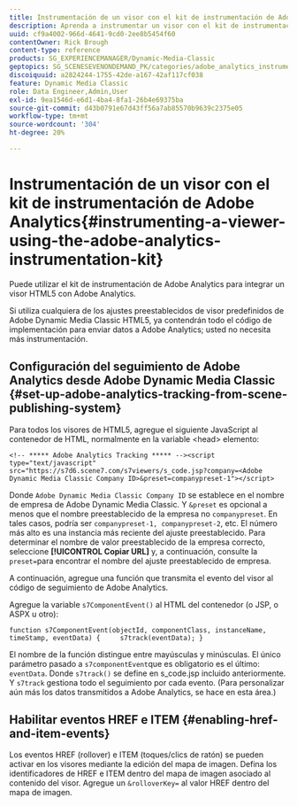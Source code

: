 ```yaml
---
title: Instrumentación de un visor con el kit de instrumentación de Adobe Analytics
description: Aprenda a instrumentar un visor con el kit de instrumentación de Adobe Analytics en Adobe Dynamic Media Classic.
uuid: cf9a4002-966d-4641-9cd0-2ee8b5454f60
contentOwner: Rick Brough
content-type: reference
products: SG_EXPERIENCEMANAGER/Dynamic-Media-Classic
geptopics: SG_SCENESEVENONDEMAND_PK/categories/adobe_analytics_instrumentation_kit
discoiquuid: a2824244-1755-42de-a167-42af117cf038
feature: Dynamic Media Classic
role: Data Engineer,Admin,User
exl-id: 9ea1546d-e6d1-4ba4-8fa1-26b4e69375ba
source-git-commit: d43b0791e67d43ff56a7ab85570b9639c2375e05
workflow-type: tm+mt
source-wordcount: '304'
ht-degree: 20%

---
```


# Instrumentación de un visor con el kit de instrumentación de Adobe Analytics{#instrumenting-a-viewer-using-the-adobe-analytics-instrumentation-kit}

Puede utilizar el kit de instrumentación de Adobe Analytics para integrar un visor HTML5 con Adobe Analytics.

Si utiliza cualquiera de los ajustes preestablecidos de visor predefinidos de Adobe Dynamic Media Classic HTML5, ya contendrán todo el código de implementación para enviar datos a Adobe Analytics; usted no necesita más instrumentación.

## Configuración del seguimiento de Adobe Analytics desde Adobe Dynamic Media Classic {#set-up-adobe-analytics-tracking-from-scene-publishing-system}

Para todos los visores de HTML5, agregue el siguiente JavaScript al contenedor de HTML, normalmente en la variable &lt;head> elemento:

```as3
<!-- ***** Adobe Analytics Tracking ***** --><script type="text/javascript" src="https://s7d6.scene7.com/s7viewers/s_code.jsp?company=<Adobe Dynamic Media Classic Company ID>&preset=companypreset-1"></script>
```

Donde `Adobe Dynamic Media Classic Company ID` se establece en el nombre de empresa de Adobe Dynamic Media Classic. Y `&preset` es opcional a menos que el nombre preestablecido de la empresa no `companypreset`. En tales casos, podría ser `companypreset-1, companypreset-2`, etc. El número más alto es una instancia más reciente del ajuste preestablecido. Para determinar el nombre de valor preestablecido de la empresa correcto, seleccione **[!UICONTROL Copiar URL]** y, a continuación, consulte la `preset=`para encontrar el nombre del ajuste preestablecido de empresa.

A continuación, agregue una función que transmita el evento del visor al código de seguimiento de Adobe Analytics.

Agregue la variable `s7ComponentEvent()` al HTML del contenedor (o JSP, o ASPX u otro):

```as3
function s7ComponentEvent(objectId, componentClass, instanceName, timeStamp, eventData) {     s7track(eventData); }
```

El nombre de la función distingue entre mayúsculas y minúsculas. El único parámetro pasado a `s7componentEvent`que es obligatorio es el último: `eventData`. Donde `s7track()` se define en s_code.jsp incluido anteriormente. Y `s7track` gestiona todo el seguimiento por cada evento. (Para personalizar aún más los datos transmitidos a Adobe Analytics, se hace en esta área.)

## Habilitar eventos HREF e ITEM {#enabling-href-and-item-events}

Los eventos HREF (rollover) e ITEM (toques/clics de ratón) se pueden activar en los visores mediante la edición del mapa de imagen. Defina los identificadores de HREF e ITEM dentro del mapa de imagen asociado al contenido del visor. Agregue un `&rolloverKey=` al valor HREF dentro del mapa de imagen.
